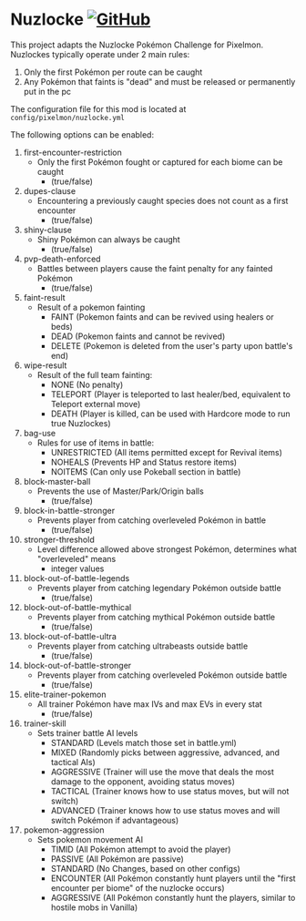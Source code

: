 # Nuzlocke  [![GitHub](https://img.shields.io/github/license/Pixelmon-Development/API)](https://www.gnu.org/licenses/lgpl-3.0.html)

This project adapts the Nuzlocke Pokémon Challenge for Pixelmon.  Nuzlockes typically operate under 2 main rules: 
1) Only the first Pokémon per route can be caught
2) Any Pokémon that faints is "dead" and must be released or permanently put in the pc

The configuration file for this mod is located at `config/pixelmon/nuzlocke.yml`

The following options can be enabled:

1) first-encounter-restriction
   - Only the first Pokémon fought or captured for each biome can be caught 
     - (true/false)
2) dupes-clause
   - Encountering a previously caught species does not count as a first encounter
     - (true/false)
3) shiny-clause
   - Shiny Pokémon can always be caught 
     - (true/false)
4) pvp-death-enforced
   - Battles between players cause the faint penalty for any fainted Pokémon 
     - (true/false)
5) faint-result 
   - Result of a pokemon fainting
     - FAINT (Pokemon faints and can be revived using healers or beds)
     - DEAD (Pokemon faints and cannot be revived)
     - DELETE (Pokemon is deleted from the user's party upon battle's end)
6) wipe-result
   - Result of the full team fainting:
     - NONE (No penalty)
     - TELEPORT (Player is teleported to last healer/bed, equivalent to Teleport external move)
     - DEATH (Player is killed, can be used with Hardcore mode to run true Nuzlockes)
7) bag-use
   - Rules for use of items in battle:
     - UNRESTRICTED (All items permitted except for Revival items)
     - NOHEALS (Prevents HP and Status restore items)
     - NOITEMS (Can only use Pokeball section in battle)
8) block-master-ball
   - Prevents the use of Master/Park/Origin balls 
     - (true/false)
9) block-in-battle-stronger
   - Prevents player from catching overleveled Pokémon in battle
     - (true/false)
10) stronger-threshold
    - Level difference allowed above strongest Pokémon, determines what "overleveled" means
      - integer values
11) block-out-of-battle-legends
    - Prevents player from catching legendary Pokémon outside battle
      - (true/false)
12) block-out-of-battle-mythical
    - Prevents player from catching mythical Pokémon outside battle
        - (true/false)
13) block-out-of-battle-ultra
    - Prevents player from catching ultrabeasts outside battle
        - (true/false)
14) block-out-of-battle-stronger
    - Prevents player from catching overleveled Pokémon outside battle
        - (true/false)
15) elite-trainer-pokemon
    - All trainer Pokémon have max IVs and max EVs in every stat
        - (true/false)
16) trainer-skill
    - Sets trainer battle AI levels
      - STANDARD    (Levels match those set in battle.yml)
      - MIXED       (Randomly picks between aggressive, advanced, and tactical AIs)
      - AGGRESSIVE  (Trainer will use the move that deals the most damage to the opponent, avoiding status moves)
      - TACTICAL    (Trainer knows how to use status moves, but will not switch)
      - ADVANCED    (Trainer knows how to use status moves and will switch Pokémon if advantageous)
17) pokemon-aggression
    - Sets pokemon movement AI
      - TIMID       (All Pokémon attempt to avoid the player)
      - PASSIVE     (All Pokémon are passive)
      - STANDARD    (No Changes, based on other configs)
      - ENCOUNTER   (All Pokémon constantly hunt players until the "first encounter per biome" of the nuzlocke occurs)
      - AGGRESSIVE  (All Pokémon constantly hunt the players, similar to hostile mobs in Vanilla)
